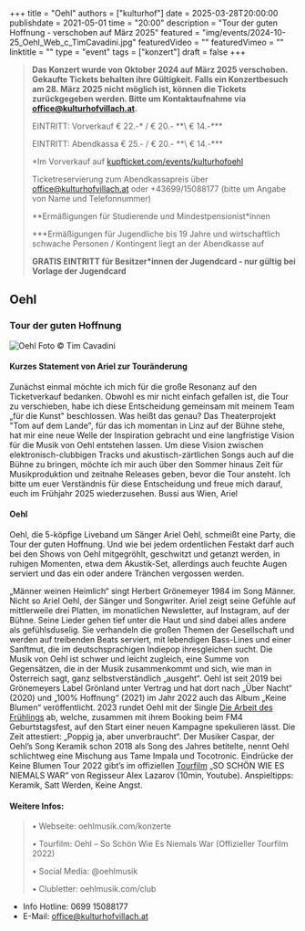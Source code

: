 +++
title = "Oehl"
authors = ["kulturhof"]
date = 2025-03-28T20:00:00
publishdate = 2021-05-01
time = "20:00"
description = "Tour der guten Hoffnung - verschoben auf März 2025"
featured = "img/events/2024-10-25_Oehl_Web_c_TimCavadini.jpg"
featuredVideo = ""
featuredVimeo = ""
linktitle = ""
type = "event"
tags = ["konzert"]
draft = false
+++

> **Das Konzert wurde von Oktober 2024 auf März 2025 verschoben. Gekaufte Tickets behalten ihre Gültigkeit. Falls ein Konzertbesuch am 28. März 2025 nicht möglich ist, können die Tickets zurückgegeben werden. Bitte um Kontaktaufnahme via office@kulturhofvillach.at.**
>
>EINTRITT: Vorverkauf € 22.-\* / € 20.- *\*\ € 14.-\*\*\*
> 
> EINTRITT: Abendkassa € 25.- / € 20.- *\*\ € 14.-\*\*\*
>
> \*Im Vorverkauf auf [kupfticket.com/events/kulturhofoehl](https://kupfticket.com/events/kulturhofoehl)
>
> Ticketreservierung zum Abendkassapreis über office@kulturhofvillach.at oder +43699/15088177 (bitte um Angabe von Name und Telefonnummer) 
> 
> \*\*Ermäßigungen für Studierende und Mindestpensionist\*innen
> 
> \*\*\*Ermäßigungen für Jugendliche bis 19 Jahre und wirtschaftlich schwache Personen / Kontingent liegt an der Abendkasse auf
> 
> **GRATIS EINTRITT für Besitzer\*innen der Jugendcard - nur gültig bei Vorlage der Jugendcard**



## Oehl
### Tour der guten Hoffnung

![Oehl](/img/events/2025-03-28_OehlTour.jpg)
Foto © Tim Cavadini

#### Kurzes Statement von Ariel zur Touränderung
Zunächst einmal möchte ich mich für die große Resonanz auf den Ticketverkauf bedanken. Obwohl es mir nicht einfach gefallen ist, die Tour zu verschieben, habe ich diese Entscheidung gemeinsam mit meinem Team „für die Kunst" beschlossen. Was heißt das genau? Das Theaterprojekt "Tom auf dem Lande", für das ich momentan in Linz auf der Bühne stehe, hat mir eine neue Welle der Inspiration gebracht und eine langfristige Vision für die Musik von Oehl entstehen lassen. Um diese Vision zwischen elektronisch-clubbigen Tracks und akustisch-zärtlichen Songs auch auf die Bühne zu bringen, möchte ich mir auch über den Sommer hinaus Zeit für Musikproduktion und zeitnahe Releases geben, bevor die Tour ansteht. Ich bitte um euer Verständnis für diese Entscheidung und freue mich darauf, euch im Frühjahr 2025 wiederzusehen. Bussi aus Wien, Ariel

#### Oehl
Oehl, die 5-köpfige Liveband um Sänger Ariel Oehl, schmeißt eine Party, die Tour der guten Hoffnung. Und wie bei jedem ordentlichen Festakt darf auch bei den Shows von Oehl mitgegröhlt, geschwitzt und getanzt werden, in ruhigen Momenten, etwa dem Akustik-Set, allerdings auch feuchte Augen serviert und das ein oder andere Tränchen vergossen werden. 

„Männer weinen Heimlich“ singt Herbert Grönemeyer 1984 im Song Männer. Nicht so Ariel Oehl, der Sänger und Songwriter. Ariel zeigt seine Gefühle auf mittlerweile drei Platten, im monatlichen Newsletter, auf Instagram, auf der Bühne. Seine Lieder gehen tief unter die Haut und sind dabei alles andere als gefühlsduselig. Sie verhandeln die großen Themen der Gesellschaft und werden auf treibenden Beats serviert, mit lebendigen Bass-Lines und einer Sanftmut, die im deutschsprachigen Indiepop ihresgleichen sucht. Die Musik von Oehl ist schwer und leicht zugleich, eine Summe von Gegensätzen, die in der Musik zusammenkommt und sich, wie man in Österreich sagt, ganz selbstverständlich „ausgeht“. Oehl ist seit 2019 bei Grönemeyers Label Grönland unter Vertrag und hat dort nach „Über Nacht“ (2020) und „100% Hoffnung“ (2021) im Jahr 2022 auch das Album „Keine Blumen“ veröffentlicht. 2023 rundet Oehl mit der Single [Die Arbeit des Frühlings](https://open.spotify.com/track/1NADbFJjocLsKek3NQsvmp?si=b4dfca12c2e44612) ab, welche, zusammen mit ihrem Booking beim FM4 Geburtstagsfest, auf den Start einer neuen Kampagne spekulieren lässt. Die Zeit attestiert: „Poppig ja, aber unverbraucht“. Der Musiker Caspar, der Oehl’s Song Keramik schon 2018 als Song des Jahres betitelte, nennt Oehl schlichtweg eine Mischung aus Tame Impala und Tocotronic. Eindrücke der Keine Blumen Tour 2022 gibt’s im offiziellen [Tourfilm](https://www.youtube.com/watch?v=pKtrf15V_7o) „SO SCHÖN WIE ES NIEMALS WAR“ von Regisseur Alex Lazarov (10min, Youtube). Anspieltipps: Keramik, Satt Werden, Keine Angst.

#### Weitere Infos:
>
>• Webseite: oehlmusik.com/konzerte
>
>• Tourfilm: Oehl – So Schön Wie Es Niemals War (Offizieller Tourfilm 2022)
>
>• Social Media: @oehlmusik
>
>• Clubletter: oehlmusik.com/club



- Info Hotline: 0699 15088177 
- E-Mail: office@kulturhofvillach.at

